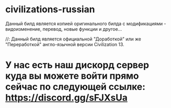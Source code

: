 # civilizations-russian
Данный билд является копией оригинального билда с модификациями - видоизменение, перевод, новые функции и другое...



//: Данный билд является официальной "Доработкой" или же "Переработкой" англо-язычной версии Civilization 13.
# У нас есть наш дискорд сервер куда вы можете войти прямо сейчас по следующей ссылке: https://discord.gg/sFJXsUa


